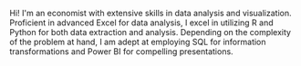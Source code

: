 Hi! I'm an economist with extensive skills in data analysis and visualization. Proficient in advanced Excel for data analysis, I excel in utilizing R and Python for both data extraction and analysis. Depending on the complexity of the problem at hand, I am adept at employing SQL for information transformations and Power BI for compelling presentations.
